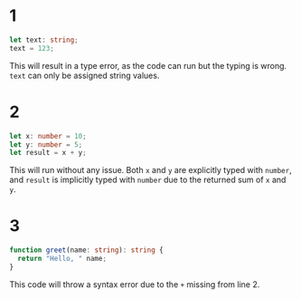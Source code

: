 # 1

```ts
let text: string;
text = 123;
```

This will result in a type error, as the code can run but the typing is wrong. `text` can only be assigned string values.

# 2

```ts
let x: number = 10;
let y: number = 5;
let result = x + y;
```

This will run without any issue. Both `x` and `y` are explicitly typed with `number`, and `result` is implicitly typed with `number` due to the returned sum of `x` and `y`.

# 3

```ts
function greet(name: string): string {
  return "Hello, " name;
}
```

This code will throw a syntax error due to the `+` missing from line 2.